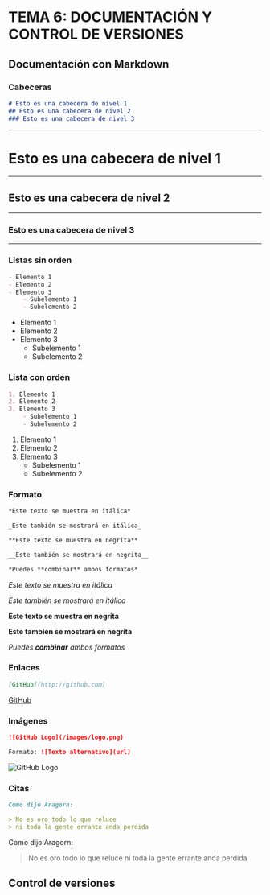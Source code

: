 # TEMA 6: DOCUMENTACIÓN Y CONTROL DE VERSIONES

## Documentación con Markdown

### Cabeceras

```markdown
# Esto es una cabecera de nivel 1 
## Esto es una cabecera de nivel 2 
### Esto es una cabecera de nivel 3
```

---
# Esto es una cabecera de nivel 1 
---
## Esto es una cabecera de nivel 2
---
### Esto es una cabecera de nivel 3
---

### Listas sin orden

```markdown
- Elemento 1
- Elemento 2
- Elemento 3
    - Subelemento 1
    - Subelemento 2
```
- Elemento 1
- Elemento 2
- Elemento 3
    - Subelemento 1
    - Subelemento 2

### Lista con orden

```markdown
1. Elemento 1
2. Elemento 2
3. Elemento 3
    - Subelemento 1
    - Subelemento 2
```
1. Elemento 1
2. Elemento 2
3. Elemento 3
    - Subelemento 1
    - Subelemento 2

### Formato

```markdown
*Este texto se muestra en itálica*

_Este también se mostrará en itálica_

**Este texto se muestra en negrita**

__Este también se mostrará en negrita__

*Puedes **combinar** ambos formatos*
```
*Este texto se muestra en itálica*

_Este también se mostrará en itálica_

**Este texto se muestra en negrita**

__Este también se mostrará en negrita__

*Puedes **combinar** ambos formatos*


### Enlaces

```markdown
[GitHub](http://github.com)
```
[GitHub](http://github.com)


### Imágenes

```markdown
![GitHub Logo](/images/logo.png)

Formato: ![Texto alternativo](url)
```
![GitHub Logo](https://github.com/alvarodelmoral/Apuntes-Markdown/velez.png)


### Citas

```markdown
Como dijo Aragorn:

> No es oro todo lo que reluce
> ni toda la gente errante anda perdida
```
Como dijo Aragorn:

> No es oro todo lo que reluce
> ni toda la gente errante anda perdida


## Control de versiones




